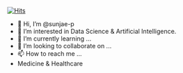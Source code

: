 [![Hits](https://hits.seeyoufarm.com/api/count/incr/badge.svg?url=https%3A%2F%2Fgithub.com%2Fsunjae-p&count_bg=%2379C83D&title_bg=%233E3E3F&icon=&icon_color=%23E7E7E7&title=hits&edge_flat=false)](https://hits.seeyoufarm.com)



- 👋 Hi, I’m @sunjae-p
- 👀 I’m interested in Data Science & Artificial Intelligence.
- 🌱 I’m currently learning ...
- 💞️ I’m looking to collaborate on ...
- 📫 How to reach me ...
- Medicine & Healthcare

<!---
sunjae-p/sunjae-p is a ✨ special ✨ repository because its `README.md` (this file) appears on your GitHub profile.
You can click the Preview link to take a look at your changes.
--->
